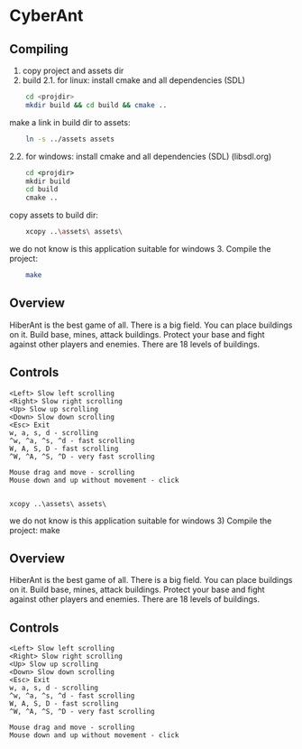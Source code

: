 # CyberAnt

## Compiling
1. copy project and assets dir
2. build
2.1. for linux: install cmake and all dependencies (SDL)
```sh
	cd <projdir>
	mkdir build && cd build && cmake ..
```
   make a link in build dir to assets:
```sh
	ln -s ../assets assets
```
2.2. for windows: install cmake and all dependencies (SDL) (libsdl.org)
```bat
	cd <projdir>
	mkdir build
	cd build
	cmake ..
```
   copy assets to build dir:
```sh
	xcopy ..\assets\ assets\
```
   we do not know is this application suitable for windows
3. Compile the project:
```sh
	make
```

## Overview
HiberAnt is the best game of all.
There is a big field. You can place buildings on it. Build base, mines, attack buildings. Protect your base and fight against other players and enemies.
There are 18 levels of buildings.

## Controls
	<Left> Slow left scrolling
	<Right> Slow right scrolling
	<Up> Slow up scrolling
	<Down> Slow down scrolling
	<Esc> Exit
	w, a, s, d - scrolling
	^w, ^a, ^s, ^d - fast scrolling
	W, A, S, D - fast scrolling
	^W, ^A, ^S, ^D - very fast scrolling

	Mouse drag and move - scrolling
	Mouse down and up without movement - click


	xcopy ..\assets\ assets\
   we do not know is this application suitable for windows
3) Compile the project:
	make

## Overview
HiberAnt is the best game of all.
There is a big field. You can place buildings on it. Build base, mines, attack buildings. Protect your base and fight against other players and enemies.
There are 18 levels of buildings.

## Controls
	<Left> Slow left scrolling
	<Right> Slow right scrolling
	<Up> Slow up scrolling
	<Down> Slow down scrolling
	<Esc> Exit
	w, a, s, d - scrolling
	^w, ^a, ^s, ^d - fast scrolling
	W, A, S, D - fast scrolling
	^W, ^A, ^S, ^D - very fast scrolling

	Mouse drag and move - scrolling
	Mouse down and up without movement - click

